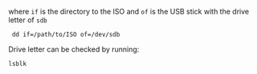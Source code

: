 
where `if` is the directory to the ISO and `of` is the USB stick with the drive letter of `sdb` 
```
 dd if=/path/to/ISO of=/dev/sdb 
```

Drive letter can be checked by running:
```
lsblk
```